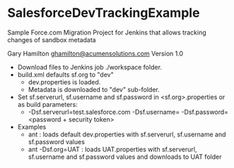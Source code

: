 # SalesforceDevTrackingExample
Sample Force.com Migration Project for Jenkins that allows tracking changes of sandbox metadata

Gary Hamilton <ghamilton@acumensolutions.com>
Version 1.0

* Download files to Jenkins job ./workspace folder.
* build.xml defaults sf.org to "dev"
  * dev.properties is loaded.
  * Metadata is downloaded to "dev" sub-folder.
* Set sf.serverurl, sf.username and sf.password in <sf.org>.properties or as build parameters:
  * -Dsf.serverurl=test.salesforce.com -Dsf.username=<username> -Dsf.password=<password + security token>
* Examples
  * ant : loads default dev.properties with sf.serverurl, sf.username and sf.password values
  * ant -Dsf.org=UAT : loads UAT.properties with sf.serverurl, sf.username and sf.password values and downloads to UAT folder

